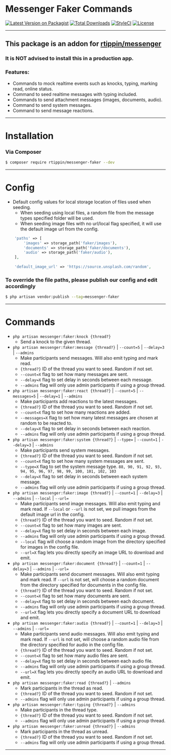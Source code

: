 # Messenger Faker Commands

[![Latest Version on Packagist][ico-version]][link-packagist]
[![Total Downloads][ico-downloads]][link-downloads]
[![StyleCI][ico-styleci]][link-styleci]
[![License][ico-license]][link-license]

---

## This package is an addon for [rtippin/messenger][link-messenger]

### It is NOT advised to install this in a production app.

### Features:
- Commands to mock realtime events such as knocks, typing, marking read, online status.
- Command to seed realtime messages with typing included.
- Commands to send attachment messages (images, documents, audio).
- Command to send system messages.
- Command to send message reactions.

---

# Installation

### Via Composer

``` bash
$ composer require rtippin/messenger-faker --dev
```

---

# Config

- Default config values for local storage location of files used when seeding.
  - When seeding using local files, a random file from the message types specified folder will be used.
  - When seeding image files with no url/local flag specified, it will use the default image url from the config.

```php
    'paths' => [
        'images' => storage_path('faker/images'),
        'documents' => storage_path('faker/documents'),
        'audio' => storage_path('faker/audio'),
    ],
    
    'default_image_url' => 'https://source.unsplash.com/random',
```

### To override the file paths, please publish our config and edit accordingly

``` bash
$ php artisan vendor:publish --tag=messenger-faker
```

___

# Commands

- `php artisan messenger:faker:knock {thread?}`
    * Send a knock to the given thread.
- `php artisan messenger:faker:message {thread?}` | `--count=5` | `--delay=3` | `--admins`
    * Make participants send messages. Will also emit typing and mark read.
    * `{thread?}` ID of the thread you want to seed. Random if not set.
    * `--count=X` flag to set how many messages are sent.
    * `--delay=X` flag to set delay in seconds between each message.
    * `--admins` flag will only use admin participants if using a group thread.
- `php artisan messenger:faker:react {thread?}` | `--count=5` | `--messages=5` | `--delay=1` | `--admins`
    * Make participants add reactions to the latest messages.
    * `{thread?}` ID of the thread you want to seed. Random if not set.
    * `--count=X` flag to set how many reactions are added.
    * `--messages=X` flag to set how many latest messages are chosen at random to be reacted to.
    * `--delay=X` flag to set delay in seconds between each reaction.
    * `--admins` flag will only use admin participants if using a group thread.
- `php artisan messenger:faker:system {thread?}` | `--type=` | `--count=1` | `--delay=3` | `--admins`
    * Make participants send system messages.
    * `{thread?}` ID of the thread you want to seed. Random if not set.
    * `--count=X` flag to set how many system messages are sent.
    * `--type=X` flag to set the system message type. `88, 90, 91, 92, 93, 94, 95, 96, 97, 98, 99, 100, 101, 102, 103`
    * `--delay=X` flag to set delay in seconds between each system message.
    * `--admins` flag will only use admin participants if using a group thread.
- `php artisan messenger:faker:image {thread?}` | `--count=1` | `--delay=3` | `--admins` | `--local` | `--url=`
    * Make participants send image messages. Will also emit typing and mark read. If `--local` or `--url` is not set, we pull images from the default image url in the config.
    * `{thread?}` ID of the thread you want to seed. Random if not set.
    * `--count=X` flag to set how many images are sent.
    * `--delay=X` flag to set delay in seconds between each image.
    * `--admins` flag will only use admin participants if using a group thread.
    * `--local` flag will choose a random image from the directory specified for images in the config file.
    * `--url=X` flag lets you directly specify an image URL to download and emit.
- `php artisan messenger:faker:document {thread?}` | `--count=1` | `--delay=3` | `--admins` | `--url=`
    * Make participants send document messages. Will also emit typing and mark read. If `--url` is not set, will choose a random document from the directory specified for documents in the config file.
    * `{thread?}` ID of the thread you want to seed. Random if not set.
    * `--count=X` flag to set how many documents are sent.
    * `--delay=X` flag to set delay in seconds between each document.
    * `--admins` flag will only use admin participants if using a group thread.
    * `--url=X` flag lets you directly specify a document URL to download and emit.
- `php artisan messenger:faker:audio {thread?}` | `--count=1` | `--delay=3` | `--admins` | `--url=`
    * Make participants send audio messages. Will also emit typing and mark read. If `--url` is not set, will choose a random audio file from the directory specified for audio in the config file.
    * `{thread?}` ID of the thread you want to seed. Random if not set.
    * `--count=X` flag to set how many audio files are sent.
    * `--delay=X` flag to set delay in seconds between each audio file.
    * `--admins` flag will only use admin participants if using a group thread.
    * `--url=X` flag lets you directly specify an audio URL to download and emit.
- `php artisan messenger:faker:read {thread?}` | `--admins`
    * Mark participants in the thread as read.
    * `{thread?}` ID of the thread you want to seed. Random if not set.
    * `--admins` flag will only use admin participants if using a group thread.
- `php artisan messenger:faker:typing {thread?}` | `--admins`
    * Make participants in the thread type.
    * `{thread?}` ID of the thread you want to seed. Random if not set.
    * `--admins` flag will only use admin participants if using a group thread.
- `php artisan messenger:faker:unread {thread?}` | `--admins`
    * Mark participants in the thread as unread.
    * `{thread?}` ID of the thread you want to seed. Random if not set.
    * `--admins` flag will only use admin participants if using a group thread.

---

[ico-version]: https://img.shields.io/packagist/v/rtippin/messenger-faker.svg?style=plastic&cacheSeconds=3600
[ico-downloads]: https://img.shields.io/packagist/dt/rtippin/messenger-faker.svg?style=plastic&cacheSeconds=3600
[ico-styleci]: https://styleci.io/repos/339475680/shield?style=plastic&cacheSeconds=3600
[ico-license]: https://img.shields.io/github/license/RTippin/messenger-faker?style=plastic
[link-packagist]: https://packagist.org/packages/rtippin/messenger-faker
[link-downloads]: https://packagist.org/packages/rtippin/messenger-faker
[link-license]: https://packagist.org/packages/rtippin/messenger-faker
[link-styleci]: https://styleci.io/repos/339475680
[link-messenger]: https://github.com/RTippin/messenger
